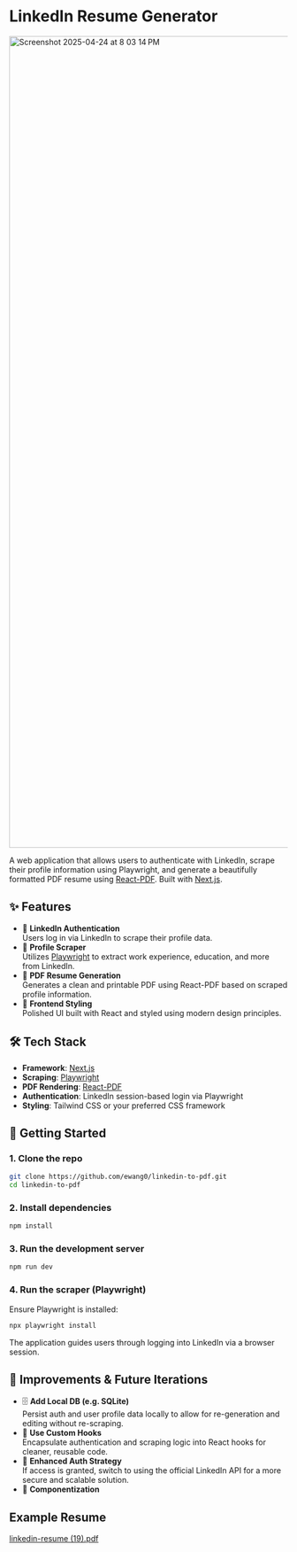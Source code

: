 # LinkedIn Resume Generator

<img width="1466" alt="Screenshot 2025-04-24 at 8 03 14 PM" src="https://github.com/user-attachments/assets/10ca13ff-8979-4d38-9855-15c1cdabd359" />

A web application that allows users to authenticate with LinkedIn, scrape their profile information using Playwright, and generate a beautifully formatted PDF resume using [React-PDF](https://react-pdf.org/). Built with [Next.js](https://nextjs.org/).

## ✨ Features

- 🔐 **LinkedIn Authentication**  
  Users log in via LinkedIn to scrape their profile data.
- 🔎 **Profile Scraper**  
  Utilizes [Playwright](https://playwright.dev/) to extract work experience, education, and more from LinkedIn.
- 🧾 **PDF Resume Generation**  
  Generates a clean and printable PDF using React-PDF based on scraped profile information.
- 🎨 **Frontend Styling**  
  Polished UI built with React and styled using modern design principles.

## 🛠️ Tech Stack

- **Framework**: [Next.js](https://nextjs.org/)
- **Scraping**: [Playwright](https://playwright.dev/)
- **PDF Rendering**: [React-PDF](https://react-pdf.org/)
- **Authentication**: LinkedIn session-based login via Playwright
- **Styling**: Tailwind CSS or your preferred CSS framework

## 🚀 Getting Started

### 1. Clone the repo
```bash
git clone https://github.com/ewang0/linkedin-to-pdf.git
cd linkedin-to-pdf
```

### 2. Install dependencies
```bash
npm install
```

### 3. Run the development server
```bash
npm run dev
```

### 4. Run the scraper (Playwright)
Ensure Playwright is installed:
```bash
npx playwright install
```

The application guides users through logging into LinkedIn via a browser session.


## 🧪 Improvements & Future Iterations

- 🗄️ **Add Local DB (e.g. SQLite)**  
  Persist auth and user profile data locally to allow for re-generation and editing without re-scraping.
- 🧩 **Use Custom Hooks**  
  Encapsulate authentication and scraping logic into React hooks for cleaner, reusable code.
- 🔐 **Enhanced Auth Strategy**  
  If access is granted, switch to using the official LinkedIn API for a more secure and scalable solution.
- 🧩 **Componentization**

## Example Resume

[linkedin-resume (19).pdf](https://github.com/user-attachments/files/19900626/linkedin-resume.19.pdf)
